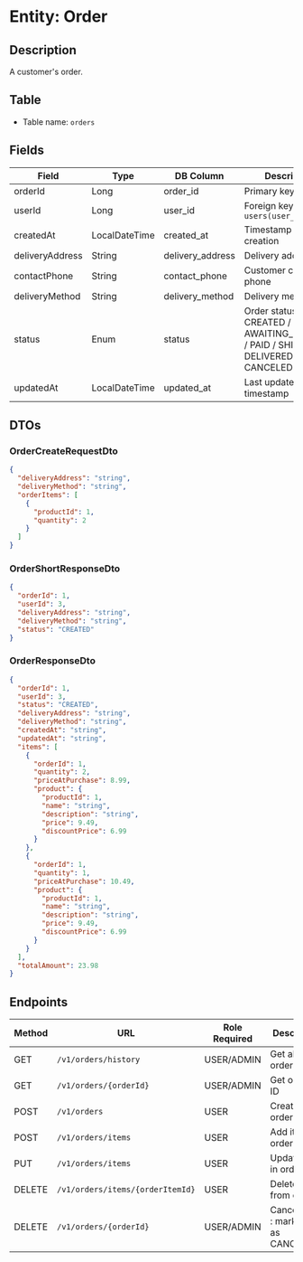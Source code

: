 # Entity: Order

## Description
A customer's order.

## Table
- Table name: `orders`

## Fields

| Field           | Type          | DB Column        | Description                                                                     |
|-----------------|---------------|------------------|---------------------------------------------------------------------------------|
| orderId         | Long          | order_id         | Primary key                                                                     |
| userId          | Long          | user_id          | Foreign key to `users(user_id)`                                                 |
| createdAt       | LocalDateTime | created_at       | Timestamp of order creation                                                     |
| deliveryAddress | String        | delivery_address | Delivery address                                                                |
| contactPhone    | String        | contact_phone    | Customer contact phone                                                          |
| deliveryMethod  | String        | delivery_method  | Delivery method                                                                 |
| status          | Enum          | status           | Order status CREATED / AWAITING_PAYMENT / PAID / SHIPPED / DELIVERED / CANCELED |
| updatedAt       | LocalDateTime | updated_at       | Last update timestamp                                                           |

## DTOs

### OrderCreateRequestDto

```json
{
  "deliveryAddress": "string",
  "deliveryMethod": "string",
  "orderItems": [
    {
      "productId": 1,
      "quantity": 2
    }
  ]
}
```

### OrderShortResponseDto

```json
{
  "orderId": 1,
  "userId": 3,
  "deliveryAddress": "string",
  "deliveryMethod": "string",
  "status": "CREATED"
}
```

### OrderResponseDto

```json
{
  "orderId": 1,
  "userId": 3,
  "status": "CREATED",
  "deliveryAddress": "string",
  "deliveryMethod": "string",
  "createdAt": "string",
  "updatedAt": "string",
  "items": [
    {
      "orderId": 1,
      "quantity": 2,
      "priceAtPurchase": 8.99,
      "product": {
        "productId": 1,
        "name": "string",
        "description": "string",
        "price": 9.49,
        "discountPrice": 6.99
      }
    },
    {
      "orderId": 1,
      "quantity": 1,
      "priceAtPurchase": 10.49,
      "product": {
        "productId": 1,
        "name": "string",
        "description": "string",
        "price": 9.49,
        "discountPrice": 6.99
      }
    }
  ],
  "totalAmount": 23.98
}
```

## Endpoints

| Method | URL                              | Role Required | Description                             |
|--------|----------------------------------|---------------|-----------------------------------------|
| GET    | `/v1/orders/history`             | USER/ADMIN    | Get all user orders                     |
| GET    | `/v1/orders/{orderId}`           | USER/ADMIN    | Get order by ID                         |
| POST   | `/v1/orders`                     | USER          | Create new order                        |
| POST   | `/v1/orders/items`               | USER          | Add item to order                       |
| PUT    | `/v1/orders/items`               | USER          | Update item in order                    |
| DELETE | `/v1/orders/items/{orderItemId}` | USER          | Delete items from order                 |
| DELETE | `/v1/orders/{orderId}`           | USER/ADMIN    | Cancel order : mark order as CANCELLED. |
